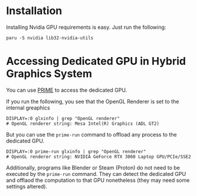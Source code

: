 # Installation

Installing Nvidia GPU requirements is easy. Just run the following:

```shell
paru -S nvidia lib32-nvidia-utils
```

# Accessing Dedicated GPU in Hybrid Graphics System

You can use [PRIME](https://wiki.archlinux.org/title/PRIME) to access the dedicated GPU.

If you run the following, you see that the OpenGL Renderer is set to the internal greaphics
```shell
DISPLAY=:0 glxinfo | grep "OpenGL renderer"
# OpenGL renderer string: Mesa Intel(R) Graphics (ADL GT2)
```

But you can use the `prime-run` command to offload any process to the dedicated GPU.
```shell
DISPLAY=:0 prime-run glxinfo | grep "OpenGL renderer"
# OpenGL renderer string: NVIDIA GeForce RTX 3060 Laptop GPU/PCIe/SSE2
```

Additionally, programs like Blender or Steam (Proton) do not need to be executed by the `prime-run` command. They can detect the dedicated GPU and offlaod the computation to that GPU nonetheless (they may need some settings altered).
